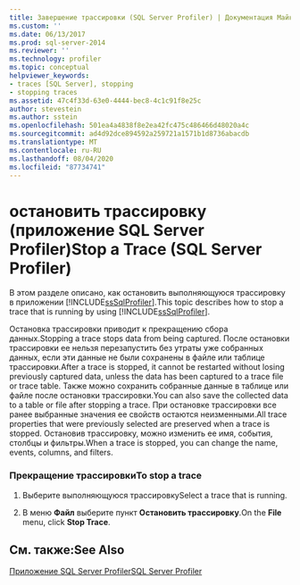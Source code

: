 ```yaml
---
title: Завершение трассировки (SQL Server Profiler) | Документация Майкрософт
ms.custom: ''
ms.date: 06/13/2017
ms.prod: sql-server-2014
ms.reviewer: ''
ms.technology: profiler
ms.topic: conceptual
helpviewer_keywords:
- traces [SQL Server], stopping
- stopping traces
ms.assetid: 47c4f33d-63e0-4444-bec8-4c1c91f8e25c
author: stevestein
ms.author: sstein
ms.openlocfilehash: 501ea4a4838f8e2ea42fc475c486466d48020a4c
ms.sourcegitcommit: ad4d92dce894592a259721a1571b1d8736abacdb
ms.translationtype: MT
ms.contentlocale: ru-RU
ms.lasthandoff: 08/04/2020
ms.locfileid: "87734741"
---
```

# <a name="stop-a-trace-sql-server-profiler"></a><span data-ttu-id="ba90b-102">остановить трассировку (приложение SQL Server Profiler)</span><span class="sxs-lookup"><span data-stu-id="ba90b-102">Stop a Trace (SQL Server Profiler)</span></span>
  <span data-ttu-id="ba90b-103">В этом разделе описано, как остановить выполняющуюся трассировку в приложении [!INCLUDE[ssSqlProfiler](../../includes/sssqlprofiler-md.md)].</span><span class="sxs-lookup"><span data-stu-id="ba90b-103">This topic describes how to stop a trace that is running by using [!INCLUDE[ssSqlProfiler](../../includes/sssqlprofiler-md.md)].</span></span>  
  
 <span data-ttu-id="ba90b-104">Остановка трассировки приводит к прекращению сбора данных.</span><span class="sxs-lookup"><span data-stu-id="ba90b-104">Stopping a trace stops data from being captured.</span></span> <span data-ttu-id="ba90b-105">После остановки трассировки ее нельзя перезапустить без утраты уже собранных данных, если эти данные не были сохранены в файле или таблице трассировки.</span><span class="sxs-lookup"><span data-stu-id="ba90b-105">After a trace is stopped, it cannot be restarted without losing previously captured data, unless the data has been captured to a trace file or trace table.</span></span> <span data-ttu-id="ba90b-106">Также можно сохранить собранные данные в таблице или файле после остановки трассировки.</span><span class="sxs-lookup"><span data-stu-id="ba90b-106">You can also save the collected data to a table or file after stopping a trace.</span></span> <span data-ttu-id="ba90b-107">При остановке трассировки все ранее выбранные значения ее свойств остаются неизменными.</span><span class="sxs-lookup"><span data-stu-id="ba90b-107">All trace properties that were previously selected are preserved when a trace is stopped.</span></span> <span data-ttu-id="ba90b-108">Остановив трассировку, можно изменить ее имя, события, столбцы и фильтры.</span><span class="sxs-lookup"><span data-stu-id="ba90b-108">When a trace is stopped, you can change the name, events, columns, and filters.</span></span>  
  
### <a name="to-stop-a-trace"></a><span data-ttu-id="ba90b-109">Прекращение трассировки</span><span class="sxs-lookup"><span data-stu-id="ba90b-109">To stop a trace</span></span>  
  
1.  <span data-ttu-id="ba90b-110">Выберите выполняющуюся трассировку</span><span class="sxs-lookup"><span data-stu-id="ba90b-110">Select a trace that is running.</span></span>  
  
2.  <span data-ttu-id="ba90b-111">В меню **Файл** выберите пункт **Остановить трассировку**.</span><span class="sxs-lookup"><span data-stu-id="ba90b-111">On the **File** menu, click **Stop Trace**.</span></span>  
  
## <a name="see-also"></a><span data-ttu-id="ba90b-112">См. также:</span><span class="sxs-lookup"><span data-stu-id="ba90b-112">See Also</span></span>  
 [<span data-ttu-id="ba90b-113">Приложение SQL Server Profiler</span><span class="sxs-lookup"><span data-stu-id="ba90b-113">SQL Server Profiler</span></span>](sql-server-profiler.md)  
  
  
